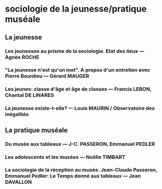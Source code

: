 # sociologie de la jeunesse/pratique muséale

## La jeunesse

### Les jeunesses au prisme de la sociologie. Etat des lieux — Agnès ROCHE

### "La jeunesse n'est qu'un mot". A propos d'un entretien avec Pierre Bourdieu — Gérard MAUGER

### Les jeunes: classe d'âge et âge de classes — Francis LEBON, Chantal DE LINARES

### La jeunesse existe-t-elle? — Louis MAURIN / Observatoire des inégalités

## La pratique muséale

### Du musée aux tableaux — J-C. PASSERON, Emmanuel PEDLER

### Les adolescents et les musées — Noëlle TIMBART

### La sociologie de la réception au musée. Jean-Claude Passeron, Emmanuel Pedler: Le Temps donné aux tableaux — Jean DAVALLON
